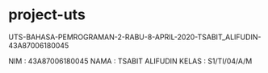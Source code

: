 # project-uts
UTS-BAHASA-PEMROGRAMAN-2-RABU-8-APRIL-2020-TSABIT_ALIFUDIN-43A87006180045

NIM : 43A87006180045 
NAMA : TSABIT ALIFUDIN 
KELAS : S1/TI/04/A/M

